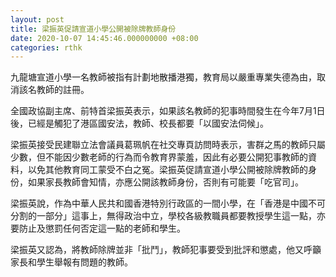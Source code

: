 ```yaml
---
layout: post
title: 梁振英促請宣道小學公開被除牌教師身份
date: 2020-10-07 14:45:46.000000000 +08:00
categories: rthk
---
```


九龍塘宣道小學一名教師被指有計劃地散播港獨，教育局以嚴重專業失德為由，取消該名教師的註冊。

全國政協副主席、前特首梁振英表示，如果該名教師的犯事時間發生在今年7月1日後，已經是觸犯了港區國安法，教師、校長都要「以國安法伺候」。

梁振英接受民建聯立法會議員葛珮帆在社交專頁訪問時表示，害群之馬的教師只屬少數，但不能因少數老師的行為而令教育界蒙羞，因此有必要公開犯事教師的資料，以免其他教育同工蒙受不白之冤。梁振英促請宣道小學公開被除牌教師的身份，如果家長教師會知情，亦應公開該教師身份，否則有可能要「吃官司」。

梁振英說，作為中華人民共和國香港特別行政區的一間小學，在「香港是中國不可分割的一部分」這事上，無得政治中立，學校各級教職員都要教授學生這一點，亦要防止及懲罰任何否定這一點的老師和學生。

梁振英又認為，將教師除牌並非「批鬥」，教師犯事要受到批評和懲處，他又呼籲家長和學生舉報有問題的教師。
